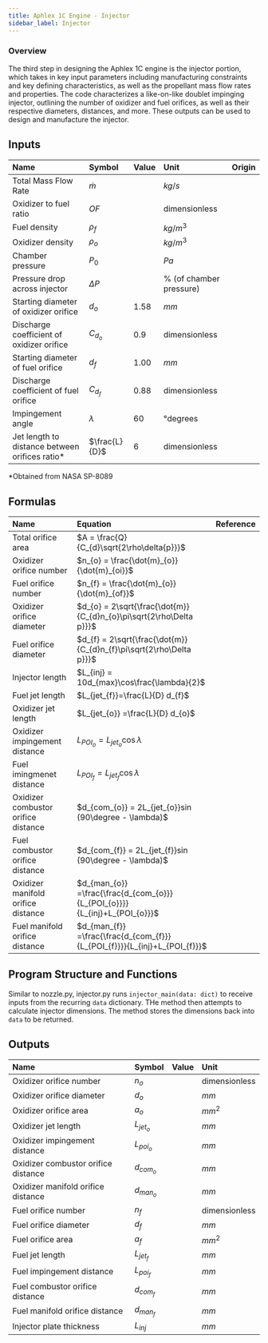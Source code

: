 ```yaml
---
title: Aphlex 1C Engine - Injector
sidebar_label: Injector
---
```


### Overview
The third step in designing the Aphlex 1C engine is the injector portion, which takes in key input parameters including manufacturing constraints and key defining characteristics, as well as the propellant mass flow rates and properties. The code characterizes a like-on-like doublet impinging injector, outlining the number of oxidizer and fuel orifices, as well as their respective diameters, distances, and more. These outputs can be used to design and manufacture the injector.

## Inputs
| Name | Symbol | Value | Unit | Origin |
| :----------- | :------------ | :--- | :--- | :--- |
| Total Mass Flow Rate | $\dot{m}$ | | $kg/s$ | |
| Oxidizer to fuel ratio | $OF$ | | dimensionless | |
| Fuel density | $\rho_{f}$  | | $kg/m^3$ | |
| Oxidizer density | $\rho_{o}$ | | $kg/m^3$ | |
| Chamber pressure | $P_{0}$ | | $Pa$ | |
| Pressure drop across injector | $\Delta{P}$ | | % (of chamber pressure) | |
| Starting diameter of oxidizer orifice | $d_{o}$ | 1.58 | $mm$ | |
| Discharge coefficient of oxidizer orifice | $C_{d_{o}}$ | 0.9 | dimensionless | |
| Starting diameter of fuel orifice | $d_{f}$ | 1.00 | $mm$ | |
| Discharge coefficient of fuel orifice | $C_{d_{f}}$ | 0.88 | dimensionless | | 
| Impingement angle | $\lambda$ | 60 | °degrees | | |
| Jet length to distance between orifices ratio* | $\frac{L}{D}$ | 6 | dimensionless | |
*Obtained from NASA SP-8089

## Formulas
| Name | Equation | Reference |
| :- | :---------------------------------- | :------ |
| Total orifice area | $A = \frac{Q}{C_{d}\sqrt{2\rho\delta{p}}}$ | |
| Oxidizer orifice number | $n_{o} = \frac{\dot{m}_{o}}{\dot{m}_{oi}}$| |
| Fuel orifice number | $n_{f} = \frac{\dot{m}_{o}}{\dot{m}_{of}}$|  |
| Oxidizer orifice diameter | $d_{o} = 2\sqrt{\frac{\dot{m}}{C_{d}n_{o}\pi\sqrt{2\rho\Delta p}}}$ | |
| Fuel orifice diameter |$d_{f} = 2\sqrt{\frac{\dot{m}}{C_{d}n_{f}\pi\sqrt{2\rho\Delta p}}}$ | |
| Injector length | $L_{inj} = 10d_{max}\cos\frac{\lambda}{2}$ | |
| Fuel jet length | $L_{jet_{f}}=\frac{L}{D} d_{f}$ | |
| Oxidizer jet length | $L_{jet_{o}} =\frac{L}{D} d_{o}$ | |
| Oxidizer impingement distance | $L_{POI_{o}} = L_{jet_{o}}\cos \lambda$
| Fuel imingmenet distance | $L_{POI_{f}} = L_{jet_{f}}\cos\lambda$
| Oxidizer combustor orifice distance | $d_{com_{o}} = 2L_{jet_{o}}sin (90\degree - \lambda)$| |
| Fuel combustor orifice distance | $d_{com_{f}} = 2L_{jet_{f}}sin (90\degree - \lambda)$| |
| Oxidizer manifold orifice distance |$d_{man_{o}} =\frac{\frac{d_{com_{o}}}{L_{POI_{o}}}}{L_{inj}+L_{POI_{o}}}$|
| Fuel manifold orifice distance | $d_{man_{f}} =\frac{\frac{d_{com_{f}}}{L_{POI_{f}}}}{L_{inj}+L_{POI_{f}}}$ |

## Program Structure and Functions
Similar to nozzle.py, injector.py runs `injector_main(data: dict)` to receive inputs from the recurring `data` dictionary. THe method then attempts to calculate injector dimensions. The method stores the dimensions back into `data` to be returned. 

## Outputs
| Name | Symbol | Value | Unit |
| :- | :---------------------------------- | :---- | :------ |
| Oxidizer orifice number | $n_{o}$| | dimensionless |
| Oxidizer orifice diameter | $d_{o}$ |  | $mm$ |
| Oxidizer orifice area | $a_{o}$  | | $mm^{2}$ |
| Oxidizer jet length | $L_{jet_{o}}$ | | $mm$ |
| Oxidizer impingement distance | $L_{poi_{o}}$ | | $mm$ |
| Oxidizer combustor orifice distance | $d_{com_o}$ | | $mm$ |
| Oxidizer manifold orifice distance | $d_{man_o}$ | | $mm$ |
| Fuel orifice number | $n_{f}$ | | dimensionless |
| Fuel orifice diameter | $d_{f}$ | | $mm$ |
| Fuel orifice area | $a_{f}$ | | $mm^{2}$ | 
| Fuel jet length | $L_{jet_{f}}$ | | $mm$ |
| Fuel impingement distance | $L_{poi_{f}}$ | | $mm$ |
| Fuel combustor orifice distance | $d_{com_{f}}$ | | $mm$ |
| Fuel manifold orifice distance | $d_{man_{f}}$ | | $mm$ |
| Injector plate thickness | $L_{inj}$ | | $mm$ |
